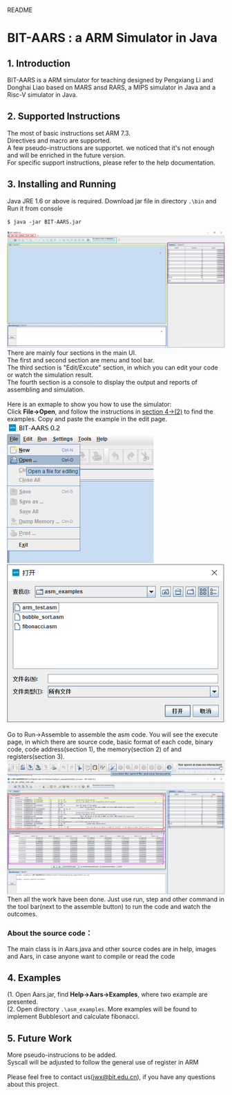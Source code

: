 README

# BIT-AARS : a ARM Simulator in Java 


## 1. Introduction
  BIT-AARS is a ARM simulator for teaching designed by Pengxiang Li and Donghai Liao based on MARS ansd RARS, a MIPS simulator in Java and a Risc-V simulator in Java. <br>

## 2. Supported Instructions
  The most of basic instructions set ARM 7.3.<br>
  Directives and macro are supported.<br>
  A few pseudo-instructions are supportet. we noticed that it's not enough and will be enriched in the future version.<br>
  For specific support instructions, please refer to the help documentation.<br>
  

## 3. Installing and Running
   Java JRE 1.6 or above is required. Download jar file in directory `.\bin` and Run it from console<br>
   
    $ java -jar BIT-AARS.jar 
   
  ![1](https://github.com/jiweixing/aars/raw/master/screen_shot/3_1.jpg "Main UI")	<br>
  There are mainly four sections in the main UI. <br>
  The first and second section are menu and tool bar. <br>
  The third section is "Edit/Excute" section, in which you can edit your code or watch the simulation result. <br>
  The fourth section is a console to display the output and reports of assembling and simulation.<br>
  <br>
  Here is an exmaple to show you how to use the simulator:<br>
  Click **File→Open**, and follow the instructions in [section 4→(2)](#4-examples) to find the examples. Copy and paste the example in the edit page.<br>
  ![2](https://github.com/jiweixing/aars/raw/master/screen_shot/3_2.jpg "Open file")
  ![3](https://github.com/jiweixing/aars/raw/master/screen_shot/3_3.jpg "Select file")	<br>
  <br>
  Go to Run→Assemble to assemble the asm code. You will see the execute page, in which there are source code, basic format of each code, binary code, code address(section 1), the memory(section 2) of and registers(section 3).<br>
  ![4](https://github.com/jiweixing/aars/raw/master/screen_shot/3_4.jpg "Assemble file")	<br>
  ![5](https://github.com/jiweixing/aars/raw/master/screen_shot/3_5.jpg "Assemble button in tool bar")	<br>
  Then all the work have been done. Just use run, step and other command in the tool bar(next to  the assemble button) to run the code and watch the outcomes.<br>
### About the source code：
  The main class is in Aars.java and other source codes are in help, images and Aars, in case anyone want to compile or read the code
## 4. Examples 
  (1. Open Aars.jar, find **Help→Aars→Examples**, where two example are presented.<br>
  (2. Open directory `.\asm_examples`. More examples will be found to implement Bubblesort and calculate fibonacci.<br>
## 5. Future Work
  More pseudo-instrucions to be added.<br>
  Syscall will be adjusted to follow the general use of register in ARM<br>
  <br>
  Please feel free to contact us(jwx@bit.edu.cn), if you have any questions about this project.<br>
